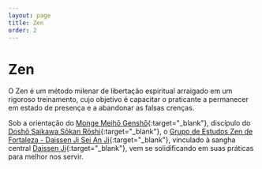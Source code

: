 ```yaml
---
layout: page
title: Zen
order: 2
---
```

# Zen
O Zen é um método milenar de libertação espiritual arraigado em um rigoroso treinamento, cujo objetivo é capacitar o praticante a permanecer em estado de presença e a abandonar as falsas crenças.

Sob a orientação do [Monge Meihō Genshō](http://www.daissen.org.br/bio/gensho.php){:target="_blank"}, discípulo do [Doshō Saikawa Sōkan Rōshi](http://www.daissen.org.br/bio/saikawa.php){:target="_blank"}, o [Grupo de Estudos Zen de Fortaleza - Daissen Ji Sei An Ji](https://www.facebook.com/daissenjifortaleza){:target="_blank"}, vinculado à sangha central [Daissen Ji](http://www.daissen.org.br/){:target="_blank"}, vem se solidificando em suas práticas para melhor nos servir.
